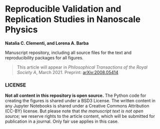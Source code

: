 # Reproducible Validation and Replication Studies in Nanoscale Physics

**Natalia C. Clementi, and Lorena A. Barba**

Manuscript repository, including all source files for the text and reproducibility packages for all figures.

> This article will appear in _Philosophical Transactions of the Royal Society A_, March 2021.
> Preprint: [arXiv:2008.05414](https://arxiv.org/abs/2008.05414)


### LICENSE
**Not all content in this repository is open source.** The Python code for creating the figures is shared under a BSD3 License. The written content in any Jupyter Notebooks is shared under a Creative Commons Attribution (CC-BY) license. 
But please note that _the manuscript text is not open source;_ we reserve rights to the article content, which will be submitted for publication in a journal. Only fair use applies in this case.
